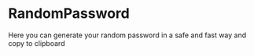 # RandomPassword
Here you can generate your random password in a safe and fast way and copy to clipboard
